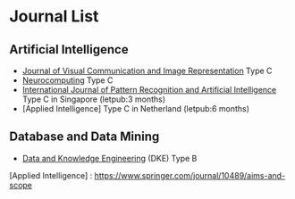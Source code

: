 # Journal List
## Artificial Intelligence 
- [Journal of Visual Communication and Image Representation] Type C
- [Neurocomputing] Type C
- [International Journal of Pattern Recognition and Artificial Intelligence] Type C in Singapore (letpub:3 months)
- [Applied Intelligence] Type C in Netherland (letpub:6 months)

## Database and Data Mining
- [Data and Knowledge Engineering] (DKE) Type B 

[//]: # (Reference Set)

[Journal of Visual Communication and Image Representation]:<https://www.journals.elsevier.com/journal-of-visual-communication-and-image-representation>

[Neurocomputing]:<https://www.journals.elsevier.com/neurocomputing>

[International Journal of Pattern Recognition and Artificial Intelligence]:<https://www.worldscientific.com/worldscinet/ijprai>

[Data and Knowledge Engineering ]: <https://www.journals.elsevier.com/data-and-knowledge-engineering>

[Applied Intelligence] : <https://www.springer.com/journal/10489/aims-and-scope>
